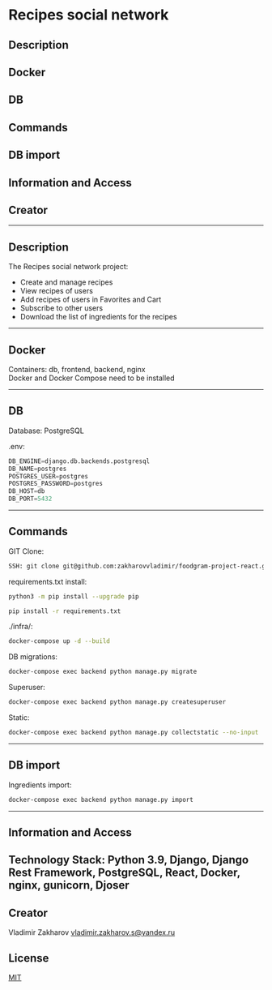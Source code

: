 # Recipes social network

## Description
## Docker
## DB
## Commands
## DB import
## Information and Access
## Creator

---
## Description

The Recipes social network project:
  - Create and manage recipes
  - View recipes of users
  - Add recipes of users in Favorites and Cart
  - Subscribe to other users
  - Download the list of ingredients for the recipes

---
## Docker

Containers: db, frontend, backend, nginx   
Docker and Docker Compose need to be installed 

---
## DB

Database: PostgreSQL 

.env:
```python
DB_ENGINE=django.db.backends.postgresql
DB_NAME=postgres
POSTGRES_USER=postgres
POSTGRES_PASSWORD=postgres
DB_HOST=db
DB_PORT=5432
```

---
## Commands

GIT Clone:
```bash
SSH: git clone git@github.com:zakharovvladimir/foodgram-project-react.git
```

requirements.txt install:
```bash
python3 -m pip install --upgrade pip
```
```bash
pip install -r requirements.txt
```

./infra/:
```bash
docker-compose up -d --build
```

DB migrations:
```bash
docker-compose exec backend python manage.py migrate
```

Superuser:
```bash
docker-compose exec backend python manage.py createsuperuser
```

Static:
```bash
docker-compose exec backend python manage.py collectstatic --no-input
```

---
## DB import

Ingredients import:
```bash
docker-compose exec backend python manage.py import
```

---
## Information and Access

Technology Stack: Python 3.9, Django, Django Rest Framework, PostgreSQL, React, Docker, nginx, gunicorn, Djoser
---
## Creator

Vladimir Zakharov 
vladimir.zakharov.s@yandex.ru 

## License
[MIT](https://choosealicense.com/licenses/mit/)
